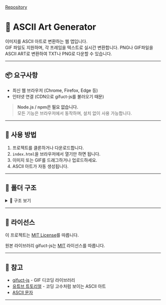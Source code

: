 [Repository](https://github.com/Taeho24/ASCII_ART_Generator)

# 🎨 ASCII Art Generator

이미지를 ASCII 아트로 변환하는 웹 앱입니다.  
GIF 파일도 지원하며, 각 프레임을 텍스트로 실시간 변환합니다.
PNG나 GIF파일을 ASCII ART로 변환하여 TXT나 PNG로 다운할 수 있습니다.

---

## 📦 요구사항

- 최신 웹 브라우저 (Chrome, Firefox, Edge 등)
- 인터넷 연결 (CDN으로 gifuct-js를 불러오기 때문)

> **Node.js / npm은 필요 없습니다.**  
> 모든 기능은 브라우저에서 동작하며, 설치 없이 사용 가능합니다.

---

## 🚀 사용 방법

1. 프로젝트를 클론하거나 다운로드합니다.
2. `index.html`을 브라우저에서 열기만 하면 됩니다.
3. 이미지 또는 GIF를 드래그하거나 업로드하세요.
4. ASCII 아트가 자동 생성됩니다.

---

## 📁 폴더 구조
<details> <summary>📁 구조 보기</summary>

```markdown
ascii-art-generator/
├── index.html
├── src
│   └img(선택사항)
└── README.md

```
</details>

---

## 📄 라이선스

이 프로젝트는 [MIT License](https://github.com/Taeho24/ASCII_ART_Generator/blob/main/LICENSE)를 따릅니다.

원본 라이브러리 gifuct-js는 [MIT](https://github.com/matt-way/gifuct-js/blob/master/LICENSE) 라이선스를 따릅니다.

---

## 🔗 참고

- [gifuct-js](https://github.com/matt-way/gifuct-js) - GIF 디코딩 라이브러리
- [유튜브 튜토리얼](https://www.youtube.com/watch?v=8tGIj076_8Q) - 코딩 고수처럼 보이는 ASCII 아트
- [ASCII 문자](https://en.wikipedia.org/wiki/ASCII_art)

---
